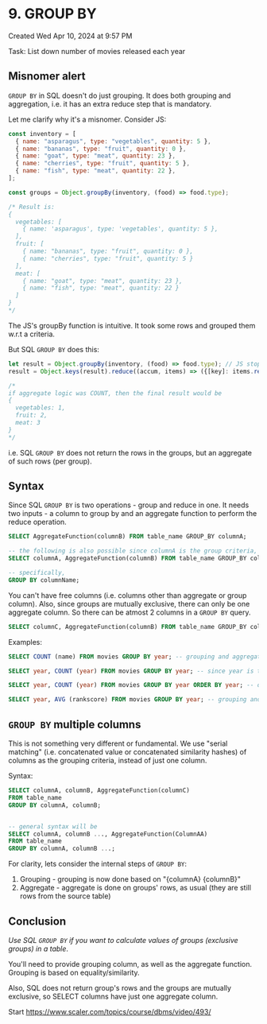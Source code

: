 # 9. GROUP BY
Created Wed Apr 10, 2024 at 9:57 PM

Task: List down number of movies released each year

## Misnomer alert
 `GROUP BY` in SQL doesn't do just grouping. 
 It does both grouping and aggregation, i.e. it has an extra reduce step that is mandatory.
 
Let me clarify why it's a misnomer. Consider JS:
```js
const inventory = [
  { name: "asparagus", type: "vegetables", quantity: 5 },
  { name: "bananas", type: "fruit", quantity: 0 },
  { name: "goat", type: "meat", quantity: 23 },
  { name: "cherries", type: "fruit", quantity: 5 },
  { name: "fish", type: "meat", quantity: 22 },
];

const groups = Object.groupBy(inventory, (food) => food.type);

/* Result is:
{
  vegetables: [
    { name: 'asparagus', type: 'vegetables', quantity: 5 },
  ],
  fruit: [
    { name: "bananas", type: "fruit", quantity: 0 },
    { name: "cherries", type: "fruit", quantity: 5 }
  ],
  meat: [
    { name: "goat", type: "meat", quantity: 23 },
    { name: "fish", type: "meat", quantity: 22 }
  ]
}
*/
```
The JS's groupBy function is intuitive. It took some rows and grouped them w.r.t a criteria.

But SQL `GROUP BY` does this:
```js
let result = Object.groupBy(inventory, (food) => food.type); // JS stops here, but SQL it yet to finish
result = Object.keys(result).reduce((accum, items) => ({[key]: items.reduce(aggregateLogic)}), {});

/*
if aggregate logic was COUNT, then the final result would be
{
  vegetables: 1,
  fruit: 2,
  meat: 3
}
*/
```
i.e. SQL `GROUP BY` does not return the rows in the groups, but an aggregate of such rows (per group).

## Syntax
Since SQL `GROUP BY` is two operations - group and reduce in one. It needs two inputs - a column to group by and an aggregate function to perform the reduce operation.

```sql
SELECT AggregateFunction(columnB) FROM table_name GROUP_BY columnA;

-- the following is also possible since columnA is the group criteria, i.e. it's value is the same for a group's rows
SELECT columnA, AggregateFunction(columnB) FROM table_name GROUP_BY columnA;

-- specifically,
GROUP BY columnName;
```

You can't have free columns (i.e. columns other than aggregate or group column).
Also, since groups are mutually exclusive, there can only be one aggregate column. So there can be atmost 2 columns in a `GROUP BY` query.
```sql
SELECT columnC, AggregateFunction(columnB) FROM table_name GROUP_BY columnA; -- error, grouped on A, aggregate values for groups generates on B, now there's no way to include C (unsolvable because groups have many rows, which value of C would you print??)
```

Examples:
```sql
SELECT COUNT (name) FROM movies GROUP BY year; -- grouping and aggregation specified, OK.

SELECT year, COUNT (year) FROM movies GROUP BY year; -- since year is the group criteria, yes it can be included usually in output, since it's preserved

SELECT year, COUNT (year) FROM movies GROUP BY year ORDER BY year; -- order by is the last code to run, doesn't affect GROUP BY

SELECT year, AVG (rankscore) FROM movies GROUP BY year; -- grouping and aggregation are different, so can be done on different column, OK.
```


## `GROUP BY` multiple columns
This is not something very different or fundamental. 
We use "serial matching" (i.e. concatenated value or concatenated similarity hashes) of columns as the grouping criteria, instead of just one column.

Syntax:
```sql
SELECT columnA, columnB, AggregateFunction(columnC)
FROM table_name 
GROUP BY columnA, columnB;


-- general syntax will be
SELECT columnA, columnB ..., AggregateFunction(ColumnAA)
FROM table_name
GROUP BY columnA, columnB ...;
```

For clarity, lets consider the internal steps of `GROUP BY`:
1. Grouping - grouping is now done based on "{columnA} {columnB}"
2. Aggregate - aggregate is done on groups' rows, as usual (they are still rows from the source table)

## Conclusion
*Use SQL `GROUP BY` if you want to calculate values of groups (exclusive groups) in a table*.

You'll need to provide grouping column, as well as the aggregate function. Grouping is based on equality/similarity.

Also, SQL does not return group's rows and the groups are mutually exclusive, so SELECT columns have just one aggregate column.

Start https://www.scaler.com/topics/course/dbms/video/493/